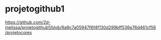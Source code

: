 # projetogithub1

https://github.com/2d-melissa/projetogithub1/blob/6a9c7a05947f6f4f130d299bff536e76d461cf56/projetocores
